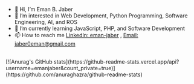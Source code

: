 - 👋 Hi, I’m Eman B. Jaber
- 👀 I’m interested in Web Development, Python Programming, Software Engineering, AI, and ROS
- 🌱 I’m currently learning JavaScript, PHP, and Software Development
- 📫 How to reach me <a href="https://www.linkedin.com/in/eman-jaber/" target=”_blank”>LinkedIn: eman-jaber</a> , <a href = "mailto: jaber0eman@gmail.com">Email: jaber0eman@gmail.com</a>

<br/>
[![Anurag's GitHub stats](https://github-readme-stats.vercel.app/api?username=emanjaber&count_private=true)](https://github.com/anuraghazra/github-readme-stats)


<!---
emanjaber/emanjaber is a ✨ special ✨ repository because its `README.md` (this file) appears on your GitHub profile.
You can click the Preview link to take a look at your changes.
--->
